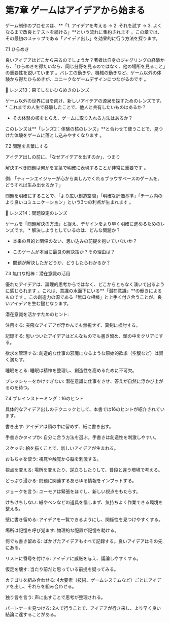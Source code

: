 # 第7章 ゲームはアイデアから始まる

ゲーム制作のプロセスは、**「1. アイデアを考える → 2. それを試す → 3. よくなるまで改良とテストを続ける」**という流れに集約されます 。この章では、その最初のステップである「アイデア出し」を効果的に行う方法を探ります。

7.1 ひらめき

良いアイデアはどこから来るのでしょうか？著者は自身のジャグリングの経験から、「ひらめきを得たいなら、同じ分野を見るのではなく、他の場所を見ること」の重要性を説いています 。バレエの動きや、機械の動きなど、ゲーム以外の体験から得たひらめきが、ユニークなゲームデザインにつながるのです 。

💎 レンズ13：果てしないひらめきのレンズ

ゲーム以外の世界に目を向け、新しいアイデアの源泉を探すためのレンズです。 * これまでの人生で経験したことで、他人と共有したいものはあるか？

* その体験の核をとらえ、ゲームに取り入れる方法はあるか？

このレンズは**「レンズ2：体験の核のレンズ」**と合わせて使うことで、見つけた体験をゲームに落とし込みやすくなります 。

7.2 問題を言葉にする

アイデア出しの前に、「なぜアイデアを出すのか」、つまり

解決すべき問題は何かを言葉で明確に表現することが非常に重要です 。

例: 「ティーンエイジャーが心から楽しんでくれるブラウザベースのゲームを、どうすれば生み出せるか？」

問題を明確にすることで、「より広い創造空間」「明確な評価基準」「チーム内のより良いコミュニケーション」という3つの利点が生まれます 。

💎 レンズ14：問題設定のレンズ

ゲームを「問題解決の方法」と捉え、デザインをより早く明確に進めるためのレンズです。 * 解決しようとしているのは、どんな問題か？

* 本来の目的と関係のない、思い込みの前提を抱いていないか？

* このゲームが本当に最良の解決策か？その理由は？

* 問題が解決したかどうか、どうしたらわかるか？

7.3 無口な相棒：潜在意識の活用

優れたアイデアは、論理的思考からではなく、どこからともなく湧いて出るように感じられます 。これは、意識の水面下にいる**「潜在意識」**の働きによるものです 。この創造力の源である「無口な相棒」と上手く付き合うことが、良いアイデアを生む鍵となります。

潜在意識を活かすためのヒント:

注目する: 突飛なアイデアが浮かんでも無視せず、真剣に検討する。

記録する: 思いついたアイデアはどんなものでも書き留め、頭の中をクリアにする。

欲求を管理する: 創造的な仕事の邪魔になるような原始的欲求（空腹など）は賢く満たす。

睡眠をとる: 睡眠は精神を整理し、創造性を高めるために不可欠。

プレッシャーをかけすぎない: 潜在意識に仕事をさせ、答えが自然に浮かび上がるのを待つ。

7.4 ブレインストーミング：16のヒント

具体的なアイデア出しのテクニックとして、本書では16のヒントが紹介されています。

書き出す: アイデアは頭の中に留めず、紙に書き出す。

手書きかタイプか: 自分に合う方法を選ぶ。手書きは創造性を刺激しやすい。

スケッチ: 絵を描くことで、新しいアイデアが生まれる。

おもちゃを使う: 視覚や触覚から脳を刺激する。

視点を変える: 場所を変えたり、逆立ちしたりして、普段と違う環境で考える。

どっぷり浸かる: 問題に関連するあらゆる情報をインプットする。

ジョークを言う: ユーモアは緊張をほぐし、新しい視点をもたらす。

けちけちしない: 紙やペンなどの道具を惜しまず、気持ちよく作業できる環境を整える。

壁に書き留める: アイデアを一覧できるようにし、関係性を見つけやすくする。

場所は記憶を呼び覚ます: 物理的な配置が記憶を助ける。

何でも書き留める: ばかげたアイデアもすべて記録する。良いアイデアはその先にある。

リストに番号を付ける: アイデアに威厳を与え、議論しやすくする。

仮定を壊す: 当たり前だと思っている前提を疑ってみる。

カテゴリを組み合わせる: 4大要素（技術、ゲームシステムなど）ごとにアイデアを出し、それらを組み合わせる。

独り言を言う: 声に出すことで思考が整理される。

パートナーを見つける: 2人で行うことで、アイデアが行き来し、より早く良い結論に達することがある。



